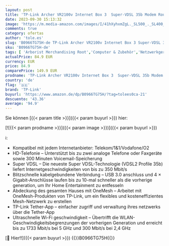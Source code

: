 ```yaml
---
layout: post
title: 'TP-Link Archer VR2100v Internet Box 3  Super-VDSL 35b Modem Router  4 × Gigabit-Ports  AC2100 WLAN  Bis zu 6 DECT-Mobilteile  Kompatibel mit Telekom/1&1/Vodafone/O2  nur für Deutschland'
date: 2023-09-30 15:13:32
image: 'https://m.media-amazon.com/images/I/41hXyhxmZgL._SL500_._SL400_.jpg'
comments: true
category: ofertas
author: 'tole.es'
slug: 'B0966TG75H-de TP-Link Archer VR2100v Internet Box 3 Super-VDSL 35b Modem...'
sku: 'B0966TG75H-de'
tags: [ 'Arborist Merchandising Root','Computer & Zubehör','Netzwerkgeräte','Router','Routers gaming','Self Service','Special Features Stores','TP-Link','a4cbee59-f823-40fe-831a-7de64f655f6f_0','a4cbee59-f823-40fe-831a-7de64f655f6f_2701','a4cbee59-f823-40fe-831a-7de64f655f6f_501','tp-link','🇩🇪', ]
actualPrice: 84.9 EUR
currency: EUR
price: 84.9
comparePrice: 149.9 EUR
prodname: 'TP-Link Archer VR2100v Internet Box 3  Super-VDSL 35b Modem Router  4 × Gigabit-Ports  AC2100 WLAN  Bis zu 6 DECT-Mobilteile  Kompatibel mit Telekom/1&1/Vodafone/O2  nur für Deutschland'
country: 'de'
flag: '🇩🇪'
brand: 'TP-Link'
buyurl: 'https://www.amazon.de/dp/B0966TG75H/?tag=tolees0ca-21'
descuento: '43.36'
average: '94.9'
---
```


Sie können [{{< param title >}}]({{< param buyurl >}}) hier:

[![{{< param prodname >}}]({{< param image >}})]({{< param buyurl >}})

ℹ️:

- Kompatibel mit jedem Internetanbieter: Telekom/1&1/Vodafone/O2
- HD-Telefonie – Unterstützt bis zu zwei analoge Telefone oder Faxgeräte sowie 300 Minuten Voicemail-Speicherung
- Super VDSL – Die neueste Super VDSL-Technologie (VDSL2 Profile 35b) liefert Internetgeschwindigkeiten von bis zu 350 Mbit/s
- Blitzschnelle kabelgebundene Verbindung – USB 3.0 anschluss und 4 × Gigabit-Anschlüsse laufen bis zu 10-mal schneller als die vorherige generation, um Ihr Home Entertainment zu entfesseln
- Abdeckung des gesamten Hauses mit OneMesh – Arbeitet mit OneMesh-Produkten von TP-Link, um ein flexibles und kosteneffizientes Mesh-Netzwerk zu erstellen
- TP-Link Tether-App – einfacher zugriff und verwaltung ihres netzwerks über die Tether-App
- Ultraschnelle Wi-Fi geschwindigkeit – Übertrifft die WLAN-Geschwindigkeitsbegrenzungen der vorherigen Generation und erreicht bis zu 1733 Mbit/s bei 5 GHz und 300 Mbit/s bei 2,4 GHz

[🛒 Hier!!]({{< param buyurl >}})
{{<world>}}B0966TG75H{{</world>}}
